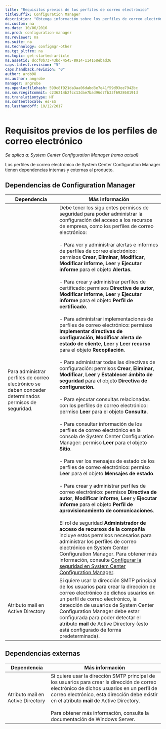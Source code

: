 ```yaml
---
title: "Requisitos previos de los perfiles de correo electrónico"
titleSuffix: Configuration Manager
description: "Obtenga información sobre los perfiles de correo electrónico de System Center Configuration Manager y sus dependencias internas y externas al producto."
ms.custom: na
ms.date: 10/06/2016
ms.prod: configuration-manager
ms.reviewer: na
ms.suite: na
ms.technology: configmgr-other
ms.tgt_pltfrm: na
ms.topic: get-started-article
ms.assetid: dccf0b73-43bd-4545-8914-114168ebad36
caps.latest.revision: "5"
caps.handback.revision: "0"
author: arob98
ms.author: angrobe
manager: angrobe
ms.openlocfilehash: 599c8f921da3aa06dabd8e7e41f59d93ee7942bc
ms.sourcegitcommit: c236214b2fcc13dae7bad96d7fb33f692868191d
ms.translationtype: HT
ms.contentlocale: es-ES
ms.lasthandoff: 10/12/2017
---
```

# <a name="email-profile-prerequisites"></a>Requisitos previos de los perfiles de correo electrónico

*Se aplica a: System Center Configuration Manager (rama actual)*

Los perfiles de correo electrónico de System Center Configuration Manager tienen dependencias internas y externas al producto.  

## <a name="configuration-manager-dependencies"></a>Dependencias de Configuration Manager  

|Dependencia|Más información|  
|----------------|----------------------|  
|Para administrar perfiles de correo electrónico se deben conceder determinados permisos de seguridad.|Debe tener los siguientes permisos de seguridad para poder administrar la configuración del acceso a los recursos de empresa, como los perfiles de correo electrónico:<br /><br /> - Para ver y administrar alertas e informes de perfiles de correo electrónico: permisos **Crear**, **Eliminar**, **Modificar**, **Modificar informe**, **Leer** y **Ejecutar informe** para el objeto **Alertas**.<br /><br /> - Para crear y administrar perfiles de certificado: permisos **Directiva de autor**, **Modificar informe**, **Leer** y **Ejecutar informe** para el objeto **Perfil de certificado**.<br /><br /> - Para administrar implementaciones de perfiles de correo electrónico: permisos **Implementar directivas de configuración**, **Modificar alerta de estado de cliente**, **Leer** y **Leer recurso** para el objeto **Recopilación**.<br /><br /> - Para administrar todas las directivas de configuración: permisos **Crear**, **Eliminar**, **Modificar**, **Leer** y **Establecer ámbito de seguridad** para el objeto **Directiva de configuración**.<br /><br /> - Para ejecutar consultas relacionadas con los perfiles de correo electrónico: permiso **Leer** para el objeto **Consulta**.<br /><br /> - Para consultar información de los perfiles de correo electrónico en la consola de System Center Configuration Manager: permiso **Leer** para el objeto **Sitio**.<br /><br /> - Para ver los mensajes de estado de los perfiles de correo electrónico: permiso **Leer** para el objeto **Mensajes de estado**.<br /><br /> - Para crear y administrar perfiles de correo electrónico: permisos **Directiva de autor**, **Modificar informe**, **Leer** y **Ejecutar informe** para el objeto **Perfil de aprovisionamiento de comunicaciones**.<br /><br /> El rol de seguridad **Administrador de acceso de recursos de la compañía** incluye estos permisos necesarios para administrar los perfiles de correo electrónico en System Center Configuration Manager. Para obtener más información, consulte [Configurar la seguridad en System Center Configuration Manager](../../core/plan-design/security/configure-security.md).|  
|Atributo mail en Active Directory|Si quiere usar la dirección SMTP principal de los usuarios para crear la dirección de correo electrónico de dichos usuarios en un perfil de correo electrónico, la detección de usuarios de System Center Configuration Manager debe estar configurada para poder detectar el atributo **mail** de Active Directory (esto está configurado de forma predeterminada).|  

## <a name="external-dependencies"></a>Dependencias externas  

|Dependencia|Más información|  
|----------------|----------------------|  
|Atributo mail en Active Directory|Si quiere usar la dirección SMTP principal de los usuarios para crear la dirección de correo electrónico de dichos usuarios en un perfil de correo electrónico, esta dirección debe existir en el atributo **mail** de Active Directory.<br /><br /> Para obtener más información, consulte la documentación de Windows Server.|
